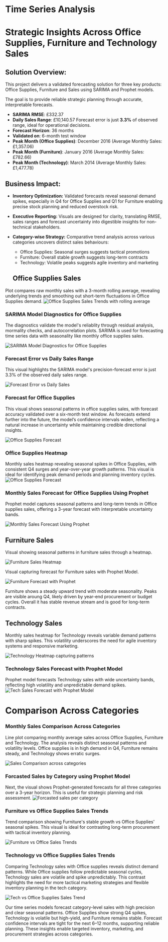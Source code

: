 
# Time Series Analysis
# Strategic Insights Across Office Supplies, Furniture and Technology Sales

## Solution Overview:
This project delivers a validated forecasting solution for three key products: Office Supplies, Furniture and Sales using SARIMA and Prophet models. 

The goal is to provide reliable strategic planning through accurate, interpretable forecasts.
* **SARIMA RMSE**: £332.37
* **Daily Sales Range**: £10,140.57
Forecast error is just **3.3%** of observed range, ideal for operational decisions.
* **Forecast Horizon**: 36 months
* **Validated on**: 6-month test window
* **Peak Month (Office Supplies)**: December 2016 (Average Monthly Sales: £1,357.06) 
* **Peak Month (Furniture)**: January 2016 (Average Monthly Sales: £782.66)
* **Peak Month (Technology)**: March 2014 (Average Monthly Sales: £1,477.78)

## Business Impact:
* **Inventory Optimization:** Validated forecasts reveal seasonal demand spikes, especially in Q4 for Office Supplies and Q1 for Furniture enabling precise stock planning and reduced overstock risk.
* **Executive Reporting:** Visuals are designed for clarity, translating RMSE, sales ranges and forecast uncertainty into digestible insights for non-technical stakeholders.
* **Category-wise Strategy:** Comparative trend analysis across various categories uncovers distinct sales behaviours:
  -  Office Supplies: Seasonal surges suggests tactical promotions
  -  Furniture: Overall stable growth suggests long-term contracts
  -  Technology: Volatile peaks suggests agile inventory and marketing

    ## Office Supplies Sales
Plot compares raw monthly sales with a 3-month rolling average, revealing underlying trends and smoothing out short-term fluctuations in Office Supplies demand.
![Office Supplies Sales Trends with rolling average](visuals/Office-supplies-sales-with-rolling-average.png)

### SARIMA Model Diagnostics for Office Supplies

The diagnostics validate the model's reliablity through residual analysis, mormality checks, and autocorrelation plots. SARIMA is used for forecasting time series data with seasonality like monthly office supplies sales.


![SARIMA Model Diagnostics for Office Supplies](SARIMA-Office-Supplies.png)

### Forecast Error vs Daily Sales Range
This visual highlights the SARIMA model's precision-forecast error is just 3.3% of the observed daily sales range. 

![Forecast Error vs Daily Sales](Forecast-Error-vs-Daily-Sales-Range-(Office-Supplies).png)


### Forecast for Office Supplies
This visual shows seasonal patterns in office supplies sales, with forecast accuracy validated over a six-month test window.  As forecasts extend further into the future, the model’s confidence intervals widen, reflecting a natural increase in uncertainty while maintaining credible directional insights.

![Office Supplies Forecast](Office-Sales-Forecast.png)

### Office Supplies Heatmap
Monthly sales heatmap revealing seasonal spikes in Office Supplies, with consistent Q4 surges and year-over-year growth patterns. This visual is ideal for identifying peak demand periods and planning inventory cycles.
![Office Supplies Forecast](Office-Supplies-Heatmap.png)


### Monthly Sales Forecast for Office Supplies Using Prophet
Prophet model captures seasonal patterns and long-term trends in Office supplies sales, offering a 3-year forecast with interpretable uncertainty bands.

![Monthly Sales Forecast Using Prophet](Office-Forecast-Prophet-Model.png)

## Furniture Sales
Visual showing seasonal patterns in furniture sales through a heatmap.

![Furniture Sales Heatmap](monthly-furniture-heatmap.png)

Visual capturing forecast for Furniture sales with Prophet Model.

![Furniture Forecast with Prophet](furniture-forcast-prophet.png)

Furniture shows a steady upward trend with moderate seasonality. Peaks are visible aroung Q4, likely driven by year-end procurement or budget cycles. Overall it has stable revenue stream and is good for long-term contracts.

## Technology Sales

Monthly sales heatmap for Technology reveals variable demand patterns with sharp spikes. This volatility underscores the need for agile inventory systems and responsive marketing.

![Technology Heatmap capturing patterns](monthly-tech-heatmap.png)

### Technology Sales Forecast with Prophet Model
Prophet model forecasts Technology sales with wide uncertainty bands, reflecting high volatility and unpredictable demand spikes.
![Tech Sales Forecast with Prophet Model](tech-forecast-Prophet-Model.png)

# Comparison Across Categories
### Monthly Sales Comparison Across Categories

Line plot comparing monthly average sales across Office Supplies, Furniture and Technology. The analysis reveals distinct seasonal patterns and volatility levels. Office supplies is in high demand in Q4, Furniture remains steady, and Technology shows erratic surges.

![Sales Comparison across categories](category-comparison-sales.png)

### Forcasted Sales by Category using Prophet Model
Next, the visual shows Prophet-generated forecasts for all three categories over a 3-year horizon. This is useful for strategic planning and risk assessment.
![Forcasted sales per category](Forcasted-Sales-by-Category.png)

### Furniture vs Office Supplies Sales Trends
Trend comparison showing Furniture's stable growth vs Office Supplies' seasonal spikes. This visual is ideal for contrasting long-term procurement with tactical inventory planning.

![Furniture vs Office Sales Trends](Furniture-vs-Office-SalesTrends.png)

### Technology vs Office Supplies Sales Trends
Comparing Technology sales with Office supplies reveals distinct demand patterns. While Office supplies follow predictable seasonal cycles, Technology sales are volatile and spike unpredictably. This contrast highlights the need for more tactical marketing strategies and flexible inventory planning in the tech category.

![Tech vs Office Supplies Sales Trend](Tech-vs-Office-SalesTrends.png)

Our time series models forecast category-level sales with high precision and clear seasonal patterns. Office Supplies show strong Q4 spikes, Technology is volatile but high-yield, and Furniture remains stable. Forecast confidence intervals are tight for the next 6–12 months, supporting reliable planning. These insights enable targeted inventory, marketing, and procurement strategies across categories.
